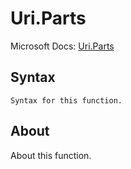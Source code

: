 ---
---

# Uri.Parts

Microsoft Docs: [Uri.Parts](https://docs.microsoft.com/en-us/powerquery-m/uri-parts)

## Syntax

```
Syntax for this function.
```

## About

About this function.

